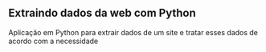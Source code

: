##  Extraindo dados da web com Python

Aplicação em Python para extrair dados de um site e tratar esses dados de acordo com a necessidade